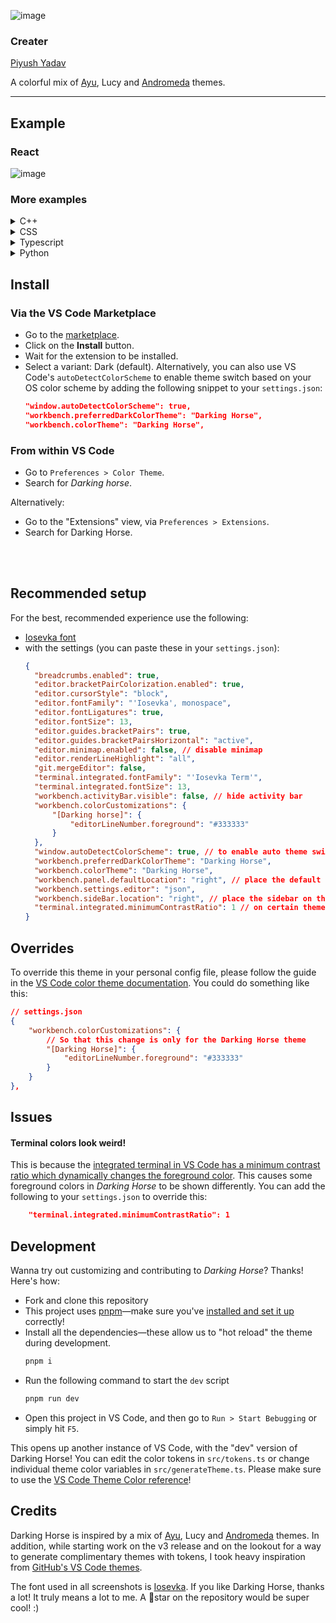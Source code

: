 ![image](https://user-images.githubusercontent.com/84402719/214473123-5a483e30-6815-4e75-8e4a-903ba83a3dde.png)

### Creater 
[Piyush Yadav](https://ypiyush.tech/)


A colorful mix of [Ayu](https://marketplace.visualstudio.com/items?itemName=teabyii.ayu), Lucy and [Andromeda](https://marketplace.visualstudio.com/items?itemName=EliverLara.andromeda) themes.

---

## Example

### React

![image](https://user-images.githubusercontent.com/84402719/214473248-27e4905b-cf43-4654-9f3f-a1f232f4028d.png)


### More examples

<details>
<summary>C++</summary>

![image](https://user-images.githubusercontent.com/84402719/214473562-1ee877b4-72b9-454f-821a-86317a238708.png)
</details>

<details>
<summary>CSS</summary>

![image](https://user-images.githubusercontent.com/84402719/214473722-5269685d-33b5-4261-b7a0-f3a2a9cf377d.png)

</details>

<details>
<summary>Typescript</summary>

![image](https://user-images.githubusercontent.com/84402719/214473958-06a6c548-d69d-48f8-be9d-4aa280899a27.png)

</details>

<details>
<summary>Python</summary>

![image](https://user-images.githubusercontent.com/84402719/214474238-f36bd09a-c069-41a7-8d2f-d6a503aa3c89.png)

</details>


## Install

### Via the VS Code Marketplace

- Go to the [marketplace](https://marketplace.visualstudio.com/items?itemName=piyush-yadav-india.darking-horse).
- Click on the **Install** button.
- Wait for the extension to be installed.
- Select a variant: Dark (default). Alternatively, you can also use VS Code's `autoDetectColorScheme` to enable theme switch based on your OS color scheme by adding the following snippet to your `settings.json`:
  ```json
  "window.autoDetectColorScheme": true,
  "workbench.preferredDarkColorTheme": "Darking Horse",
  "workbench.colorTheme": "Darking Horse",
  ```

### From within VS Code

- Go to `Preferences > Color Theme`.
- Search for _Darking horse_.

Alternatively:

- Go to the "Extensions" view, via `Preferences > Extensions`.
- Search for Darking Horse.

<br />
<br />

## Recommended setup

For the best, recommended experience use the following:

- [Iosevka font](https://typeof.net/Iosevka/)
- with the settings (you can paste these in your `settings.json`):
  ```json
  {
  	"breadcrumbs.enabled": true,
  	"editor.bracketPairColorization.enabled": true,
  	"editor.cursorStyle": "block",
  	"editor.fontFamily": "'Iosevka', monospace",
  	"editor.fontLigatures": true,
  	"editor.fontSize": 13,
  	"editor.guides.bracketPairs": true,
  	"editor.guides.bracketPairsHorizontal": "active",
  	"editor.minimap.enabled": false, // disable minimap
  	"editor.renderLineHighlight": "all",
  	"git.mergeEditor": false,
  	"terminal.integrated.fontFamily": "'Iosevka Term'",
  	"terminal.integrated.fontSize": 13,
  	"workbench.activityBar.visible": false, // hide activity bar
  	"workbench.colorCustomizations": {
  		"[Darking horse]": {
  			"editorLineNumber.foreground": "#333333"
  		}
  	},
  	"window.autoDetectColorScheme": true, // to enable auto theme switch based on OS color scheme
  	"workbench.preferredDarkColorTheme": "Darking Horse",
  	"workbench.colorTheme": "Darking Horse",
  	"workbench.panel.defaultLocation": "right", // place the default panel (terminal etc.) on the right
  	"workbench.settings.editor": "json",
  	"workbench.sideBar.location": "right", // place the sidebar on the right
  	"terminal.integrated.minimumContrastRatio": 1 // on certain themes, the color gets altered by VS Code for contrast, disable this to use Darking Horse colors
  }
  ```

## Overrides

To override this theme in your personal config file, please follow the guide in the [VS Code color theme documentation](https://code.visualstudio.com/api/extension-guides/color-theme). You could do something like this:

```json
// settings.json
{
	"workbench.colorCustomizations": {
		// So that this change is only for the Darking Horse theme
		"[Darking Horse]": {
			"editorLineNumber.foreground": "#333333"
		}
	}
},
```

## Issues

#### Terminal colors look weird!

This is because the [integrated terminal in VS Code has a minimum contrast ratio which dynamically changes the foreground color](https://code.visualstudio.com/updates/v1_66#_minimum-contrast-ratio-default-changed). This causes some foreground colors in _Darking Horse_ to be shown differently. You can add the following to your `settings.json` to override this:

```json
	"terminal.integrated.minimumContrastRatio": 1
```

## Development

Wanna try out customizing and contributing to _Darking Horse_? Thanks! Here's how:

- Fork and clone this repository
- This project uses [pnpm](https://pnpm.io/)—make sure you've [installed and set it up](https://pnpm.io/installation) correctly!
- Install all the dependencies—these allow us to "hot reload" the theme during development.
  ```sh
  pnpm i
  ```
- Run the following command to start the `dev` script
  ```sh
  pnpm run dev
  ```
- Open this project in VS Code, and then go to `Run > Start Bebugging` or simply hit `F5`.

This opens up another instance of VS Code, with the "dev" version of Darking Horse! You can edit the color tokens in `src/tokens.ts` or change individual theme color variables in `src/generateTheme.ts`. Please make sure to use the [VS Code Theme Color reference](https://code.visualstudio.com/api/references/theme-color)!

## Credits

Darking Horse is inspired by a mix of [Ayu](https://marketplace.visualstudio.com/items?itemName=teabyii.ayu), Lucy and [Andromeda](https://marketplace.visualstudio.com/items?itemName=EliverLara.andromeda) themes. In addition, while starting work on the v3 release and on the lookout for a way to generate complimentary themes with tokens, I took heavy inspiration from [GitHub's VS Code themes](https://github.com/primer/github-vscode-theme).

The font used in all screenshots is [Iosevka](https://typeof.net/Iosevka/). 
If you like Darking Horse, thanks a lot! It truly means a lot to me. A 🌟star on the repository would be super cool! :)
